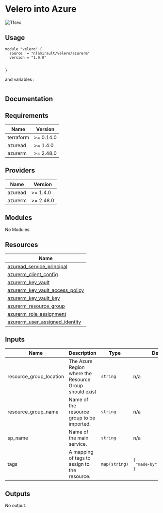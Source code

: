 # Velero into Azure

![Tfsec](https://github.com/nlamirault/terraform-azurerm-velero/workflows/Tfsec/badge.svg)

## Usage

```hcl
module "velero" {
  source  = "nlamirault/velero/azurerm"
  version = "1.0.0"


}
```

and variables :

```hcl

```

## Documentation

<!-- BEGINNING OF PRE-COMMIT-TERRAFORM DOCS HOOK -->
## Requirements

| Name | Version |
|------|---------|
| terraform | >= 0.14.0 |
| azuread | >= 1.4.0 |
| azurerm | >= 2.48.0 |

## Providers

| Name | Version |
|------|---------|
| azuread | >= 1.4.0 |
| azurerm | >= 2.48.0 |

## Modules

No Modules.

## Resources

| Name |
|------|
| [azuread_service_principal](https://registry.terraform.io/providers/hashicorp/azuread/1.4.0/docs/data-sources/service_principal) |
| [azurerm_client_config](https://registry.terraform.io/providers/hashicorp/azurerm/2.48.0/docs/data-sources/client_config) |
| [azurerm_key_vault](https://registry.terraform.io/providers/hashicorp/azurerm/2.48.0/docs/resources/key_vault) |
| [azurerm_key_vault_access_policy](https://registry.terraform.io/providers/hashicorp/azurerm/2.48.0/docs/resources/key_vault_access_policy) |
| [azurerm_key_vault_key](https://registry.terraform.io/providers/hashicorp/azurerm/2.48.0/docs/resources/key_vault_key) |
| [azurerm_resource_group](https://registry.terraform.io/providers/hashicorp/azurerm/2.48.0/docs/resources/resource_group) |
| [azurerm_role_assignment](https://registry.terraform.io/providers/hashicorp/azurerm/2.48.0/docs/resources/role_assignment) |
| [azurerm_user_assigned_identity](https://registry.terraform.io/providers/hashicorp/azurerm/2.48.0/docs/resources/user_assigned_identity) |

## Inputs

| Name | Description | Type | Default | Required |
|------|-------------|------|---------|:--------:|
| resource\_group\_location | The Azure Region where the Resource Group should exist | `string` | n/a | yes |
| resource\_group\_name | Name of the resource group to be imported. | `string` | n/a | yes |
| sp\_name | Name of the main service. | `string` | n/a | yes |
| tags | A mapping of tags to assign to the resource. | `map(string)` | <pre>{<br>  "made-by": "terraform"<br>}</pre> | no |

## Outputs

No output.
<!-- END OF PRE-COMMIT-TERRAFORM DOCS HOOK -->
